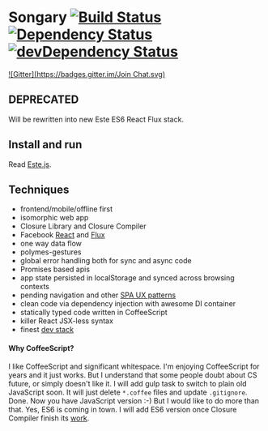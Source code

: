 # Songary [![Build Status](https://secure.travis-ci.org/steida/songary.png?branch=master)](http://travis-ci.org/steida/songary) [![Dependency Status](https://david-dm.org/steida/songary.png)](https://david-dm.org/steida/songary) [![devDependency Status](https://david-dm.org/steida/songary/dev-status.png)](https://david-dm.org/steida/songary#info=devDependencies)
[![Gitter](https://badges.gitter.im/Join Chat.svg)](https://gitter.im/steida/songary?utm_source=badge&utm_medium=badge&utm_campaign=pr-badge&utm_content=badge)

## DEPRECATED

Will be rewritten into new Este ES6 React Flux stack.

## Install and run

Read [Este.js](https://github.com/steida/este).

## Techniques
  - frontend/mobile/offline first
  - isomorphic web app
  - Closure Library and Closure Compiler
  - Facebook [React](http://facebook.github.io/react/) and [Flux](http://facebook.github.io/flux/)
  - one way data flow
  - polymes-gestures
  - global error handling both for sync and async code
  - Promises based apis
  - app state persisted in localStorage and synced across browsing contexts
  - pending navigation and other [SPA UX patterns](https://medium.com/joys-of-javascript/beyond-pushstate-building-single-page-applications-4353246f4480)
  - clean code via dependency injection with awesome DI container
  - statically typed code written in CoffeeScript
  - killer React JSX-less syntax
  - finest [dev stack](https://github.com/steida/gulp-este)

#### Why CoffeeScript?

I like CoffeeScript and significant whitespace. I'm enjoying CoffeeScript for years and it just works. But I understand that some people doubt about CS future, or simply doesn't like it. I will add gulp task to switch to plain old JavaScript soon. It will just delete `*.coffee` files and update `.gitignore`. Done. Now you have JavaScript version :-) But I would like to do more than that. Yes, ES6 is coming in town. I will add ES6 version once Closure Compiler finish its [work](https://github.com/google/closure-compiler/wiki/ECMAScript6).
